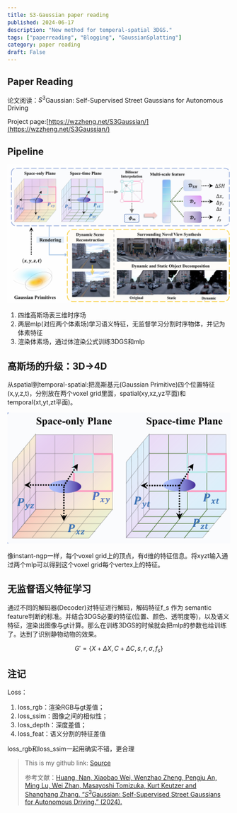```yaml
---
title: S3-Gaussian paper reading
published: 2024-06-17
description: "New method for temperal-spatial 3DGS."
tags: ["paperreading", "Blogging", "GaussianSplatting"]
category: paper reading
draft: False
---
```


## Paper Reading

论文阅读：$S^3$Gaussian: Self-Supervised Street Gaussians for Autonomous Driving

Project page:[https://wzzheng.net/S3Gaussian/](https://wzzheng.net/S3Gaussian/)

## Pipeline

<center>

![pipeline](./image00.png)
</center>

1. 四维高斯场表三维时序场
2. 两层mlp(对应两个体素场)学习语义特征，无监督学习分割时序物体，并记为体素特征
3. 渲染体素场，通过体渲染公式训练3DGS和mlp

## 高斯场的升级：3D→4D  

从spatial到temporal-spatial:把高斯基元(Gaussian Primitive)四个位置特征(x,y,z,t)，分别放在两个voxel grid里面，spatial(xy,xz,yz平面)和temporal(xt,yt,zt平面)。

<center>

![3D->4D](./image01.png)
</center>

像instant-ngp一样，每个voxel grid上的顶点，有d维的特征信息。将xyzt输入通过两个mlp可以得到这个voxel grid每个vertex上的特征。

## 无监督语义特征学习

通过不同的解码器(Decoder)对特征进行解码，解码特征f_s 作为 semantic feature判断的标准。并结合3DGS必要的特征(位置、颜色、透明度等)，以及语义特征，渲染出图像与gt计算。那么在训练3DGS的时候就会把mlp的参数也给训练了。达到了识别静物动物的效果。

$$
\begin{equation}
G' = \{X + \Delta X, C + \Delta C, s, r, \sigma, f_s\}
\end{equation}
$$

## 注记

Loss：

1. loss_rgb：渲染RGB与gt差值；
2. loss_ssim：图像之间的相似性；
3. loss_depth：深度差值；
4. loss_feat：语义分割的特征差值

loss_rgb和loss_ssim一起用确实不错，更合理

> This is my github link: [Source](https://github.com/Kairui-SHI)
>
> 参考文献：[Huang, Nan, Xiaobao Wei, Wenzhao Zheng, Pengju An, Ming Lu, Wei Zhan, Masayoshi Tomizuka, Kurt Keutzer and Shanghang Zhang. “$\textit{S}^3$Gaussian: Self-Supervised Street Gaussians for Autonomous Driving.” (2024).](https://arxiv.org/html/2405.20323v1#bib)
